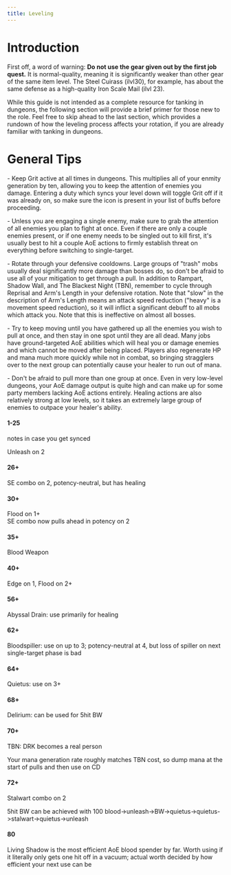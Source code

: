 ```yaml
---
title: Leveling
---
```

# Introduction

First off, a word of warning: **Do not use the gear given out by the first job quest.** It is normal-quality, meaning it is significantly weaker than other gear of the same item level. The Steel Cuirass (ilvl30), for example, has about the same defense as a high-quality Iron Scale Mail (ilvl 23).

While this guide is not intended as a complete resource for tanking in dungeons, the following section will provide a brief primer for those new to the role. Feel free to skip ahead to the last section, which provides a rundown of how the leveling process affects your rotation, if you are already familiar with tanking in dungeons.

# General Tips

\- Keep Grit active at all times in dungeons. This multiplies all of your enmity generation by ten, allowing you to keep the attention of enemies you damage. Entering a duty which syncs your level down will toggle Grit off if it was already on, so make sure the icon is present in your list of buffs before proceeding.

\- Unless you are engaging a single enemy, make sure to grab the attention of all enemies you plan to fight at once. Even if there are only a couple enemies present, or if one enemy needs to be singled out to kill first, it's usually best to hit a couple AoE actions to firmly establish threat on everything before switching to single-target.

\- Rotate through your defensive cooldowns. Large groups of "trash" mobs usually deal significantly more damage than bosses do, so don't be afraid to use all of your mitigation to get through a pull. In addition to Rampart, Shadow Wall, and The Blackest Night (TBN), remember to cycle through Reprisal and Arm's Length in your defensive rotation. Note that "slow" in the description of Arm's Length means an attack speed reduction ("heavy" is a movement speed reduction), so it will inflict a significant debuff to all mobs which attack you. Note that this is ineffective on almost all bosses.

\- Try to keep moving until you have gathered up all the enemies you wish to pull at once, and then stay in one spot until they are all dead. Many jobs have ground-targeted AoE abilities which will heal you or damage enemies and which cannot be moved after being placed. Players also regenerate HP and mana much more quickly while not in combat, so bringing stragglers over to the next group can potentially cause your healer to run out of mana.

\- Don't be afraid to pull more than one group at once. Even in very low-level dungeons, your AoE damage output is quite high and can make up for some party members lacking AoE actions entirely. Healing actions are also relatively strong at low levels, so it takes an extremely large group of enemies to outpace your healer's ability.





#### 1-25

notes in case you get synced

Unleash on 2

#### 26+

SE combo on 2, potency-neutral, but has healing

#### 30+

Flood on 1+\
SE combo now pulls ahead in potency on 2

#### 35+

Blood Weapon

#### 40+

Edge on 1, Flood on 2+

#### 56+

Abyssal Drain: use primarily for healing

#### 62+

Bloodspiller: use on up to 3; potency-neutral at 4, but loss of spiller on next single-target phase is bad

#### 64+

Quietus: use on 3+

#### 68+

Delirium: can be used for 5hit BW

#### 70+

TBN: DRK becomes a real person

Your mana generation rate roughly matches TBN cost, so dump mana at the start of pulls and then use on CD

#### 72+

Stalwart combo on 2

5hit BW can be achieved with 100 blood->unleash->BW->quietus->quietus->stalwart->quietus->unleash

#### 80

Living Shadow is the most efficient AoE blood spender by far. Worth using if it literally only gets one hit off in a vacuum; actual worth decided by how efficient your next use can be